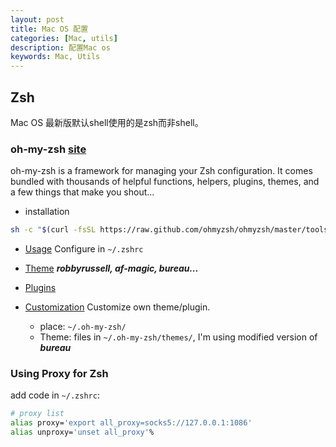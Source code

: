 ```yaml
---
layout: post
title: Mac OS 配置
categories: [Mac, utils]
description: 配置Mac os
keywords: Mac, Utils
---
```


## Zsh
Mac OS 最新版默认shell使用的是zsh而非shell。
### oh-my-zsh [site](https://ohmyz.sh/)

oh-my-zsh is a framework for managing your Zsh configuration. It comes bundled with thousands of helpful functions, helpers, plugins, themes, and a few things that make you shout...

- installation  

```bash
sh -c "$(curl -fsSL https://raw.github.com/ohmyzsh/ohmyzsh/master/tools/install.sh)"
```

- [Usage](https://github.com/ohmyzsh/ohmyzsh/wiki)
Configure in `~/.zshrc`
- [Theme](https://github.com/ohmyzsh/ohmyzsh/wiki/Themes)
***robbyrussell, af-magic, bureau...***

- [Plugins](https://github.com/ohmyzsh/ohmyzsh/wiki/Plugins)

- [Customization](https://github.com/ohmyzsh/ohmyzsh/wiki/Customization)
Customize own theme/plugin.

  - place: `~/.oh-my-zsh/`
  - Theme: files in `~/.oh-my-zsh/themes/`,  I'm using modified version of ***bureau***
  
### Using Proxy for Zsh

add code in `~/.zshrc`:

```bash
# proxy list
alias proxy='export all_proxy=socks5://127.0.0.1:1086'
alias unproxy='unset all_proxy'%
```